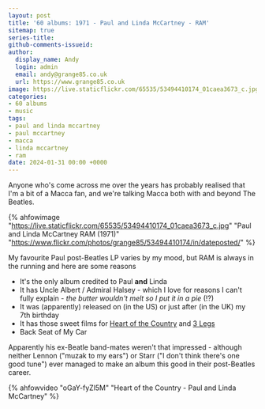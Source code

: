 ```yaml
---
layout: post
title: '60 albums: 1971 - Paul and Linda McCartney - RAM'
sitemap: true
series-title:
github-comments-issueid:
author:
  display_name: Andy
  login: admin
  email: andy@grange85.co.uk
  url: https://www.grange85.co.uk
image: https://live.staticflickr.com/65535/53494410174_01caea3673_c.jpg
categories:
- 60 albums
- music
tags:
- paul and linda mccartney
- paul mccartney
- macca
- linda mccartney
- ram
date: 2024-01-31 00:00 +0000
---
```

Anyone who's come across me over the years has probably realised that I'm a bit of a Macca fan, and we're talking Macca both with and beyond The Beatles.

{% ahfowimage "https://live.staticflickr.com/65535/53494410174_01caea3673_c.jpg" "Paul and Linda McCartney  RAM (1971)" "https://www.flickr.com/photos/grange85/53494410174/in/dateposted/" %}

My favourite Paul post-Beatles LP varies by my mood, but RAM is always in the running and here are some reasons

- It's the only album credited to Paul **and** Linda
- It has Uncle Albert / Admiral Halsey - which I love for reasons I can't fully explain - _the butter wouldn't melt so I put it in a pie_ (!?)
- It was (apparently) released on (in the US) or just after (in the UK) my 7th birthday
- It has those sweet films for [Heart of the Country](https://www.youtube.com/watch?v=oGaY-fyZl5M) and [3 Legs](https://www.youtube.com/watch?v=HPCpv7wS-gg)
- Back Seat of My Car

Apparently his ex-Beatle band-mates weren't that impressed - although neither Lennon ("muzak to my ears") or Starr ("I don't think there's one good tune") ever managed to make an album this good in their post-Beatles career.

{% ahfowvideo "oGaY-fyZl5M" "Heart of the Country - Paul and Linda McCartney" %}
